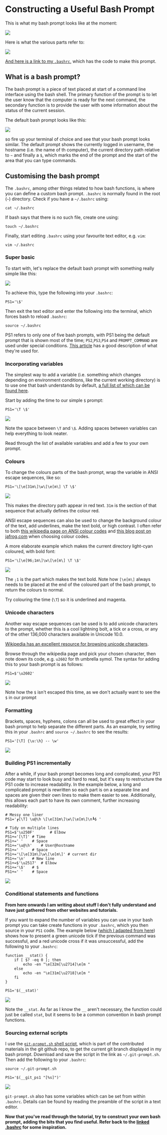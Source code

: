 # Constructing a Useful Bash Prompt

This is what my bash prompt looks like at the moment:

![](img/prompt_current_crop.png)

Here is what the various parts refer to:

![](img/prompt_current_annot_crop.png)

[And here is a link to my `.bashrc`,](files/.bashrc) which has the code to make this prompt.

## What is a bash prompt?

The bash prompt is a piece of text placed at start of a command line interface using the bash shell. The primary function of the prompt is to let the user know that the computer is ready for the next command, the secondary function is to provide the user with some information about the status of the current session.

The default bash prompt looks like this:

![](img/prompt_default_crop.png)

so fire up your terminal of choice and see that your bash prompt looks similar. The default prompt shows the currently logged in username, the hostname (i.e. the name of th computer), the current directory path relative to `~` and finally a `$`, which marks the end of the prompt and the start of the area that you can type commands.

## Customising the bash prompt

The `.bashrc`, among other things related to how bash functions, is where you can define a custom bash prompt. `.bashrc` is normally found in the root (`~`) directory. Check if you have a `~/.bashrc` using:

```shell
cat ~/.bashrc
```

If bash says that there is no such file, create one using:

```shell
touch ~/.bashrc
```

Finally, start editing `.bashrc` using your favourite text editor, e.g. `vim`:

```shell
vim ~/.bashrc
```

### Super basic

To start with, let's replace the default bash prompt with something really simple like this:

![](img/prompt_dollar_crop.png)

To achieve this, type the following into your `.bashrc`:

```
PS1='\$'
```

Then exit the text editor and enter the following into the terminal, which forces bash to reload `.bashrc`:

```shell
source ~/.bashrc
```

PS1 refers to only one of five bash prompts, with PS1 being the default prompt that is shown most of the time; `PS2`,`PS3`,`PS4` and `PROMPT_COMMAND` are used under special conditions. [This article](http://www.thegeekstuff.com/2008/09/bash-shell-take-control-of-ps1-ps2-ps3-ps4-and-prompt_command/) has a good description of what they're used for.

### Incorporating variables

The simplest way to add a variable (i.e. something which changes depending on environment conditions, like the current working directory) is to use one that bash understands by default, [a full list of which can be found here](http://www.gnu.org/software/bash/manual/bashref.html#Controlling-the-Prompt).

Start by adding the time to our simple `$` prompt:

```
PS1='\T \$'
```

![](img/prompt_time_crop.png)

Note the space between `\T` and `\$`. Adding spaces between variables can help everything to look neater.

Read through the list of available variables and add a few to your own prompt. 


### Colours
To change the colours parts of the bash prompt, wrap the variable in ANSI escape sequences, like so:

```
PS1='\[\e[31m\]\w\[\e[m\] \T \$'
```

![](img/prompt_col_simple_crop.png)

This makes the directory path appear in red text. `31m` is the section of that sequence that actually defines the colour red. 

ANSI escape sequences can also be used to change the background colour of the text, add underlines, make the text bold, or high contrast. I often refer to both [this wikipedia page on ANSI colour codes](http://en.wikipedia.org/wiki/ANSI_escape_code#colors) and [this blog post on jafrog.com](http://www.jafrog.com/2013/11/23/colors-in-terminal) when choosing colour codes.

A more elaborate example which makes the current directory light-cyan coloured, with bold font:

```
PS1='\[\e[96;1m\]\w\[\e[m\] \T \$'
```

![](img/prompt_col_complex_crop.png)

The `;1` is the part which makes the text bold. Note how `[\e[m\]` always needs to be placed at the end of the coloured part of the bash prompt, to return the colours to normal.

Try colouring the time (`\T`) so it is underlined and magenta.

### Unicode characters
Another way escape sequences can be used is to add unicode characters to the prompt, whether this is a cool lightning bolt, a tick or a cross, or any of the other 136,000 characters available in Unicode 10.0. 

[Wikipedia has an excellent resource for browsing unicode characters](http://en.wikipedia.org/wiki/List_of_Unicode_characters).

Browse through the wikipedia page and pick your chosen character, then note down its code, e.g. `u2602` for th umbrella symol. The syntax for adding this to your bash prompt is as follows:

```
PS1=$'\u2602'
```

![](img/prompt_umbrella_crop.png)

Note how the `$` isn't escaped this time, as we don't actually want to see the `$` in our prompt

### Formatting 
Brackets, spaces, hyphens, colons can all be used to great effect in your bash prompt to help separate the different parts. As an example, try setting this in your `.bashrc` and `source ~/.bashrc` to see the results:

```
PS1='[\T] {\u:\h} -- \w'
```

![](img/prompt_formatting_crop.png)

### Building PS1 incrementally
After a while, if your bash prompt becomes long and complicated, your PS1 code may start to look busy and hard to read, but it's easy to restructure the PS1 code to increase readability. In the example below, a long and complicated prompt is rewritten so each part is on a separate line and spaces are given their own lines to make them easier to see. Additionally, this allows each part to have its own comment, further increasing readability:

```
# Messy one liner
PS1='┏[\T] \u@\h \[\e[31m\]\w\[\e[m\]\n┗$ '

# Tidy on multiple lines
PS1=$'\u250F'		# Elbow
PS1+='[\T]'	# Time
PS1+=' '	# Space 
PS1+='\u@\h'	# User@hostname
PS1+=' ' 	# Space
PS1+='\[\e[31m\]\w\[\e[m\]'	# current dir
PS1+='\n'	# New line
PS1+=$'\u2517'	# Elbow
PS1+='\$'	# $
PS1+=' '	# Space
```

![](img/prompt_multiline_crop.png)

### Conditional statements and functions

__From here onwards I am writing about stuff I don't fully understand and have just gathered from other websites and tutorials.__ 

If you want to expand the number of variables you can use in your bash prompt you can take create functions in your `.bashrc`, which you then source in your `PS1` code. The example below ([which I adapted from here](https://www.reddit.com/r/linux/comments/2uf5uu/this_is_my_bash_prompt_which_is_your_favorite/co7ygus/?utm_content=permalink&utm_medium=front&utm_source=reddit&utm_name=linux)) shows how to present a green unicode tick if the previous command was successful, and a red unicode cross if it was unsuccessful, add the following to your `.bashrc`:

```
function __stat() { 
    if [ $? -eq 0 ]; then 
        echo -en "\e[32m[\u2714]\e[m " 
    else 
        echo -en "\e[31m[\u2718]\e[m " 
    fi 
}

PS1='$(__stat)'
```

![](img/prompt_tick_crop.png)

Note the `__stat`. As far as I know the `__` aren't necessary, the function could just be called `stat`, but it seems to be a common convention in bash prompt functions.

### Sourcing external scripts

I use the [`git-prompt.sh` shell script](http://www.github.com/git/git/tree/master/contrib/completion/git-prompt.sh), which is part of the contributed materials in the git github repo, to get the current git branch displayed in my bash prompt. Download and save the script in the link as  `~/.git-prompt.sh`. Then add the following to your `.bashrc`:

```
source ~/.git-prompt.sh

PS1='$(__git_ps1 "[%s]")'
```

![](img/prompt_git_crop.png)

`git-prompt.sh` also has some variables which can be set from within `.bashrc`. Details can be found by reading the preamble of the script in a text editor.

__Now that you've read through the tutorial, try to construct your own bash prompt, adding the bits that you find useful. Refer back to the [linked .bashrc](files/.bashrc) for some inspiration.__
